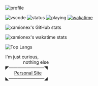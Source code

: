 ![profile](https://discord.c99.nl/widget/theme-3/139095725110722560.png)

![vscode](https://dev.discordprofiles.me/badge/vscode/139095725110722560)
![status](https://dev.discordprofiles.me/badge/status/139095725110722560?simple=true)
![playing](https://dev.discordprofiles.me/badge/playing/139095725110722560)
[![wakatime](https://wakatime.com/badge/user/6fd038ee-1943-42ab-a1b5-2179f8846e21.svg)](https://wakatime.com/@6fd038ee-1943-42ab-a1b5-2179f8846e21)

![xamionex's GitHub stats](https://github-readme-stats.vercel.app/api?username=xamionex&count_private=true&show_icons=true&theme=midnight-purple)

![xamionex's wakatime stats](https://github-readme-stats.vercel.app/api/wakatime?username=amione&theme=midnight-purple)

![Top Langs](https://github-readme-stats.vercel.app/api/top-langs/?username=xamionex&layout=compact&theme=midnight-purple)

I'm just curious,<br/>
    nothing else<br/>
◤————————◥<br/>
  [Personal Site](https://petar.tk)<br/>
◣————————◢
